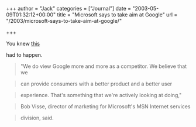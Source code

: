 +++
author = "Jack"
categories = ["Journal"]
date = "2003-05-09T01:32:12+00:00"
title = "Microsoft says to take aim at Google"
url = "/2003/microsoft-says-to-take-aim-at-google/"

+++

You knew [this][1]
  

  
had to happen.



> "We do view Google more and more as a competitor. We believe that we
  
> 
  
> can provide consumers with a better product and a better user
  
> 
  
> experience. That's something that we're actively looking at doing,"
  
> 
  
> Bob Visse, director of marketing for Microsoft's MSN Internet services
  
> 
  
> division, said.

 [1]: //biz.yahoo.com/rc/030402/tech_microsoft_google_1.html"